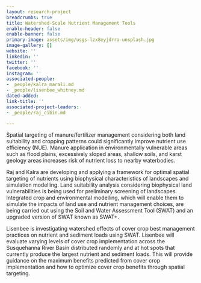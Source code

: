 ```yaml
---
layout: research-project
breadcrumbs: true
title: Watershed-Scale Nutrient Management Tools
enable-header: false
enable-banner: false
primary-image: assets/img/usgs-lzx8eyjdrra-unsplash.jpg
image-gallery: []
website: ''
linkedin: ''
twitter: ''
facebook: ''
instagram: ''
associated-people:
- _people/kalra_marali.md
- _people/lisenbee_whitney.md
dated-added: 
link-title: ''
associated-project-leaders:
- _people/raj_cibin.md

---
```

Spatial targeting of manure/fertilizer management considering both land suitability and cropping patterns could significantly improve nutrient use efficiency (NUE). Manure application in environmentally vulnerable areas such as flood plains, excessively sloped areas, shallow soils, and karst geology areas increases risk of nutrient loss to nearby waterbodies.

Raj and Kalra are developing and applying a framework for optimal spatial targeting of nutrients using biophysical characteristics of landscapes and simulation modelling. Land suitability analysis considering biophysical land vulnerabilities is being used for preliminary screening of landscapes. Integrated crop and environmental modelling, which will enable them to simulate the impacts of land use and nutrient management choices, are being carried out using the Soil and Water Assessment Tool (SWAT) and an upgraded version of SWAT known as SWAT+.

Lisenbee is investigating watershed effects of cover crop best management practices on nutrient and sediment loads using SWAT. Lisenbee will evaluate varying levels of cover crop implementation across the Susquehanna River Basin distributed randomly and at hot spots that currently produce the largest nutrient and sediment loads. This will provide guidance on the maximum benefits predicted from cover crop implementation and how to optimize cover crop benefits through spatial targeting.